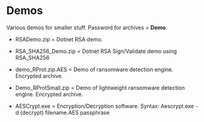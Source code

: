 # Demos
Various demos for smaller stuff. Password for archives = **Demo**.

* RSADemo.zip = Dotnet RSA demo.
* RSA_SHA256_Demo.zip = Dotnet RSA Sign/Validate demo using RSA_SHA256
* demo_RProt.zip.AES = Demo of ransomware detection engine. Encrypted archive.
* Demo_RProtSmall.zip = Demo of lightweight ransomware detection engine. Encrypted archive.

* AESCrypt.exe = Encryption/Decryption software. Syntax: Aescrypt.exe -d (decrypt) filename.AES passphrase
